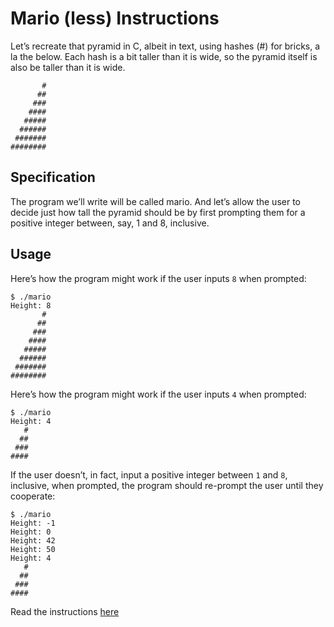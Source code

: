 # Mario (less) Instructions

Let’s recreate that pyramid in C, albeit in text, using hashes (#) for bricks, a la the below. Each hash is a bit taller than it is wide, so the pyramid itself is also be taller than it is wide.

```
       #
      ##
     ###
    ####
   #####
  ######
 #######
########

```


## Specification
The program we’ll write will be called mario. And let’s allow the user to decide just how tall the pyramid should be by first prompting them for a positive integer between, say, 1 and 8, inclusive.


## Usage
Here’s how the program might work if the user inputs `8` when prompted:

```
$ ./mario
Height: 8
       #
      ##
     ###
    ####
   #####
  ######
 #######
########
```

Here’s how the program might work if the user inputs `4` when prompted:

```
$ ./mario
Height: 4
   #
  ##
 ###
####
```

If the user doesn’t, in fact, input a positive integer between `1` and `8`, inclusive, when prompted, the program should re-prompt the user until they cooperate:

```
$ ./mario
Height: -1
Height: 0
Height: 42
Height: 50
Height: 4
   #
  ##
 ###
####
```

Read the instructions [here](https://cs50.harvard.edu/x/2021/psets/1/mario/less/)